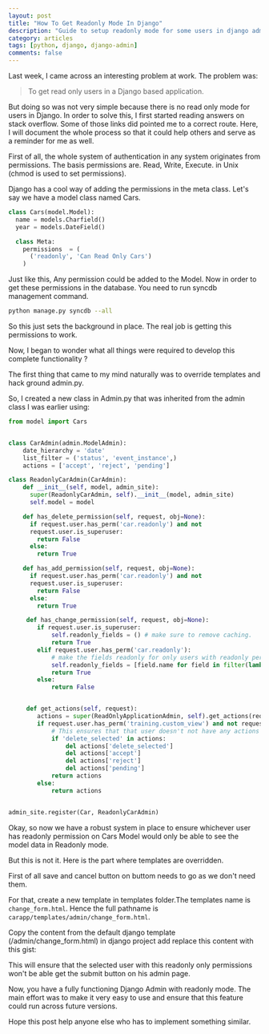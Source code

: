 ```yaml
---
layout: post
title: "How To Get Readonly Mode In Django"
description: "Guide to setup readonly mode for some users in django admin"
category: articles
tags: [python, django, django-admin]
comments: false
---
```


Last week, I came across an interesting problem at work. The problem was:

> To get read only users in a Django based application.

But doing so was not very simple because there is no read only mode for users
in Django. In order to solve this, I first started reading answers on stack
overflow. Some of those links did pointed me to a correct route. Here, I will
document the whole process so that it could help others and serve as a reminder
for me as well.

First of all, the whole system of authentication in any system originates from
permissions. The basis permissions are. Read, Write, Execute. in Unix (chmod is
used to set permissions).


Django has a cool way of adding the permissions in the meta class. Let's say we
have a model class named Cars.

```python
class Cars(model.Model):
  name = models.Charfield()
  year = models.DateField()

  class Meta:
    permissions  = (
      ('readonly', 'Can Read Only Cars')
    )
```

Just like this, Any permission could be added to the Model. Now in order to get
these permissions in the database. You need to run syncdb management command.

```sh
python manage.py syncdb --all
```

So this just sets the background in place. The real job is getting this
permissions to work.

Now, I began to wonder what all things were required to develop this complete
functionality ?

The first thing that came to my mind naturally was to override templates and
hack ground admin.py.

So, I created a new class in Admin.py that was inherited from the admin class
I was earlier using:



```python
from model import Cars


class CarAdmin(admin.ModelAdmin):
    date_hierarchy = 'date'
    list_filter = ('status', 'event_instance',)
    actions = ['accept', 'reject', 'pending']

class ReadonlyCarAdmin(CarAdmin):
    def __init__(self, model, admin_site):
      super(ReadonlyCarAdmin, self).__init__(model, admin_site)
      self.model = model

    def has_delete_permission(self, request, obj=None):
      if request.user.has_perm('car.readonly') and not
      request.user.is_superuser:
        return False
      else:
        return True

    def has_add_permission(self, request, obj=None):
      if request.user.has_perm('car.readonly') and not
      request.user.is_superuser:
        return False
      else:
        return True

     def has_change_permission(self, request, obj=None):
        if request.user.is_superuser:
            self.readonly_fields = () # make sure to remove caching.
            return True
        elif request.user.has_perm('car.readonly'):
            # make the fields readonly for only users with readonly permissions.
            self.readonly_fields = [field.name for field in filter(lambda f: not f.auto_created, self.model._meta.fields)]
            return True
        else:
            return False


     def get_actions(self, request):
        actions = super(ReadOnlyApplicationAdmin, self).get_actions(request)
        if request.user.has_perm('training.custom_view') and not request.user.is_superuser:
            # This ensures that that user doesn't not have any actions
            if 'delete_selected' in actions:
                del actions['delete_selected']
                del actions['accept']
                del actions['reject']
                del actions['pending']
            return actions
        else:
            return actions


admin_site.register(Car, ReadonlyCarAdmin)
```

Okay, so now we have a robust system in place to ensure whichever user has
readonly permission on Cars Model would only be able to see the model data in
Readonly mode.

But this is not it. Here is the part where templates are overridden.

First of all save and cancel button on buttom needs to go as we don't need
them.


For that, create a new template in templates folder.The templates name is ` change_form.html`.
Hence the full pathname is ` carapp/templates/admin/change_form.html`.

Copy the content from the default django template (/admin/change_form.html) in django project
add replace this content with this gist:

<script src="https://gist.github.com/vinitkumar/48a9cd0c2e35e033659c.js"></script>

This will ensure that the selected user with this readonly only permissions won't be able
get the submit button on his admin page.

Now, you have a fully functioning Django Admin with readonly mode. The main effort was to make it
very easy to use and ensure that this feature could run across future versions.


Hope this post help anyone else who has to implement something similar.




